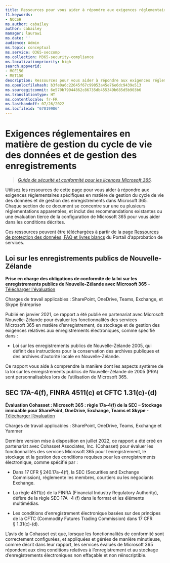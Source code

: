 ```yaml
---
title: Ressources pour vous aider à répondre aux exigences réglementaires en matière de gestion du cycle de vie des données et de gestion des dossiers
f1.keywords:
- NOCSH
ms.author: cabailey
author: cabailey
manager: laurawi
ms.date: ''
audience: Admin
ms.topic: conceptual
ms.service: O365-seccomp
ms.collection: M365-security-compliance
ms.localizationpriority: high
search.appverid:
- MOE150
- MET150
description: Ressources pour vous aider à répondre aux exigences réglementaires en matière de gestion du cycle de vie des données et de gestion des enregistrements.
ms.openlocfilehash: b3fe0a6c22645f67c99053a45e76e6dc9439e513
ms.sourcegitcommit: 6e570b79944862c86735db455349b685d5b903b6
ms.translationtype: HT
ms.contentlocale: fr-FR
ms.lasthandoff: 07/26/2022
ms.locfileid: "67019986"
---
```

# <a name="regulatory-requirements-for-data-lifecycle-management-and-records-management"></a>Exigences réglementaires en matière de gestion du cycle de vie des données et de gestion des enregistrements

>*[Guide de sécurité et conformité pour les licences Microsoft 365](/office365/servicedescriptions/microsoft-365-service-descriptions/microsoft-365-tenantlevel-services-licensing-guidance/microsoft-365-security-compliance-licensing-guidance).*

Utilisez les ressources de cette page pour vous aider à répondre aux exigences réglementaires spécifiques en matière de gestion du cycle de vie des données et de gestion des enregistrements dans Microsoft 365. Chaque section de ce document se concentre sur une ou plusieurs réglementations apparentées, et inclut des recommandations existantes ou une évaluation tierce de la configuration de Microsoft 365 pour vous aider dans les conditions décrites.

Ces ressources peuvent être téléchargées à partir de la page [Ressources de protection des données, FAQ et livres blancs](https://servicetrust.microsoft.com/ViewPage/TrustDocuments) du Portail d’approbation de services.

## <a name="new-zealand-public-records-act"></a>Loi sur les enregistrements publics de Nouvelle-Zélande

**Prise en charge des obligations de conformité de la loi sur les enregistrements publics de Nouvelle-Zélande avec Microsoft 365** - [Télécharger l'évaluation](https://aka.ms/NZPRA)

Charges de travail applicables : SharePoint, OneDrive, Teams, Exchange, et Skype Entreprise

Publié en janvier 2021, ce rapport a été publié en partenariat avec Microsoft Nouvelle-Zélande pour évaluer les fonctionnalités des services Microsoft 365 en matière d’enregistrement, de stockage et de gestion des exigences relatives aux enregistrements électroniques, comme spécifié dans : 

- Loi sur les enregistrements publics de Nouvelle-Zélande 2005, qui définit des instructions pour la conservation des archives publiques et des archives d’autorité locale en Nouvelle-Zélande.

Ce rapport vous aide à comprendre la manière dont les aspects système de la loi sur les enregistrements publics de Nouvelle-Zélande de 2005 (PRA) sont personnalisables lors de l’utilisation de Microsoft 365.

## <a name="sec-17a-4f-finra-4511c-and-cftc-131c-d"></a>SEC 17A-4(f), FINRA 4511(c) et CFTC 1.31(c)-(d)

**Évaluation Cohasset : Microsoft 365 : règle 17a-4(f) de la SEC – Stockage immuable pour SharePoint, OneDrive, Exchange, Teams et Skype** - [Télécharger l’évaluation](https://servicetrust.microsoft.com/ViewPage/TrustDocuments?command=Download&downloadType=Document&downloadId=9fa8349d-a0c9-47d9-93ad-472aa0fa44ec&docTab=6d000410-c9e9-11e7-9a91-892aae8839ad_FAQ_and_White_Papers)

Charges de travail applicables : SharePoint, OneDrive, Teams, Exchange et Yammer

Dernière version mise à disposition en juillet 2022, ce rapport a été créé en partenariat avec Cohasset Associates, Inc. (Cohasset) pour évaluer les fonctionnalités des services Microsoft 365 pour l’enregistrement, le stockage et la gestion des conditions requises pour les enregistrements électronique, comme spécifié par :  

- Dans 17 CFR § 240.17a-4(f), la SEC (Securities and Exchange Commission), réglemente les membres, courtiers ou les négociants Exchange.  

- La règle 4511(c) de la FINRA (Financial Industry Regulatory Authority), défère de la règle SEC 17A -4 (f) dans le format et les éléments multimédias.  

- Les conditions d’enregistrement électronique basées sur des principes de la CFTC (Commodity Futures Trading Commission) dans 17 CFR § 1.31(c)-(d).

L’avis de la Cohasset est que, lorsque les fonctionnalités de conformité sont correctement configurées, et appliquées et gérées de manière minutieuse, comme décrit dans leur rapport, les services évalués de Microsoft 365 répondent aux cinq conditions relatives à l’enregistrement et au stockage d’enregistrements électroniques non effaçable et non réinscriptible.
